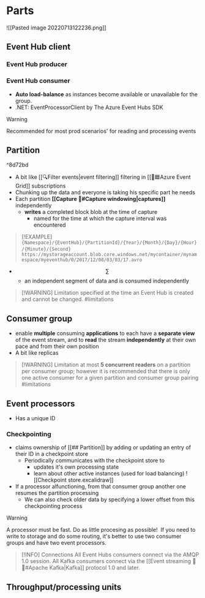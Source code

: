 # Parts
![[Pasted image 20220713122236.png]]
## Event Hub client
### Event Hub producer
### Event Hub consumer
- **Auto load-balance** as instances become available or unavailable for the group.
- .NET: EventProcessorClient by The Azure Event Hubs SDK

> [!WARNING]
> Recommended for most prod scenarios' for reading and processing events


## Partition

^8d72bd

- A bit like [[🔍Filter events|event filtering]] filtering in [[🥳🟦Azure Event Grid]] subscriptions
- Chunking up the data and everyone is taking his specific part he needs
- Each partition **[[Capture 👏#Capture windowing|captures]]** independently
	- **writes** a completed block blob at the time of capture
		- named for the time at which the capture interval was encountered
		
> [!EXAMPLE] 
> `{Namespace}/{EventHub}/{PartitionId}/{Year}/{Month}/{Day}/{Hour}/{Minute}/{Second}`
> ` https://mystorageaccount.blob.core.windows.net/mycontainer/mynamespace/myeventhub/0/2017/12/08/03/03/17.avro`

- $$\sum$$
	- an independent segment of data and is consumed independently
> [!WARNING] Limitation
> specified at the time an Event Hub is created and cannot be changed. #limitations 

## Consumer group
- enable **multiple** consuming **applications** to each have a **separate view** of the event stream, and to **read** the stream **independently** at their own pace and from their own position
- A bit like replicas 

> [!WARNING] Limitation
> at most **5 concurrent readers** on a partition per consumer group; however it is recommended that there is only one active consumer for a given partition and consumer group pairing #limitations 
## Event processors
- Has a unique ID
### Checkpointing
- claims ownership of [[## Partition]] by adding or updating an entry of their ID in a checkpoint store
	- Periodically communicates with the checkpoint store to
		- updates it's own processing state
		- learn about other active instances (used for load balancing)
		![[Checkpoint store.excalidraw]]
- If a processor alfunctioning, from that consumer group another one resumes the partition processing 
	- We can also check older data by specifying a lower offset from this checkpointing process

> [!WARNING]
> A processor must be fast. 
> Do as little procesing as possible!
>  If you need to write to storage and do some routing, it's better to use two consumer groups and have two event processors.

> [!INFO] Connections
> All Event Hubs consumers connect via the AMQP 1.0 session.
> All Kafka consumers connect via the [[Event streaming 🥳🚿#Apache Kafka|Kafka]] protocol 1.0 and later.

## Throughput/processing units